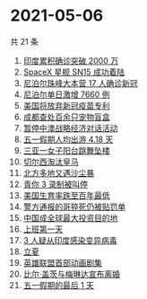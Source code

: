 # 2021-05-06

共 21 条

<!-- BEGIN ZHIHUSEARCH -->
<!-- 最后更新时间 Thu May 06 2021 21:18:06 GMT+0800 (China Standard Time) -->
1. [印度累积确诊突破 2000 万](https://www.zhihu.com/search?q=印度疫情)
1. [SpaceX 星舰 SN15 成功着陆](https://www.zhihu.com/search?q=sn15)
1. [尼泊尔珠峰大本营 17 人确诊新冠](https://www.zhihu.com/search?q=尼泊尔疫情)
1. [尼泊尔单日激增 7660 例](https://www.zhihu.com/search?q=尼泊尔疫情)
1. [美国将放弃新冠疫苗专利](https://www.zhihu.com/search?q=美国放弃疫苗专利)
1. [成都查处百余只宠物盲盒](https://www.zhihu.com/search?q=宠物盲盒)
1. [暂停中澳战略经济对话活动](https://www.zhihu.com/search?q=暂停中澳对话)
1. [五一假期人均出游 4.18 天](https://www.zhihu.com/search?q=五一人均出游)
1. [三亚一女子阳台跳舞坠楼](https://www.zhihu.com/search?q=三亚女子坠楼)
1. [切尔西淘汰皇马](https://www.zhihu.com/search?q=切尔西)
1. [北方多地又遇沙尘暴](https://www.zhihu.com/search?q=沙尘暴)
1. [青你 3 录制被叫停](https://www.zhihu.com/search?q=青春有你3)
1. [美国生育率跌至百年最低](https://www.zhihu.com/search?q=美国生育率)
1. [警方通报的哥猝死仍被贴罚单](https://www.zhihu.com/search?q=的哥猝死)
1. [中国成全球最大投资目的地](https://www.zhihu.com/search?q=全球最大投资目的地)
1. [上班第一天](https://www.zhihu.com/search?q=上班第一天)
1. [3 人疑从印度感染变异病毒](https://www.zhihu.com/search?q=3人感染变异病毒)
1. [立夏](https://www.zhihu.com/search?q=立夏)
1. [英雄联盟首部动画剧集](https://www.zhihu.com/search?q=英雄联盟)
1. [比尔·盖茨与梅琳达宣布离婚](https://www.zhihu.com/search?q=比尔·盖茨离婚)
1. [五一假期的最后 1 天](https://www.zhihu.com/search?q=五一)
<!-- END ZHIHUSEARCH -->
